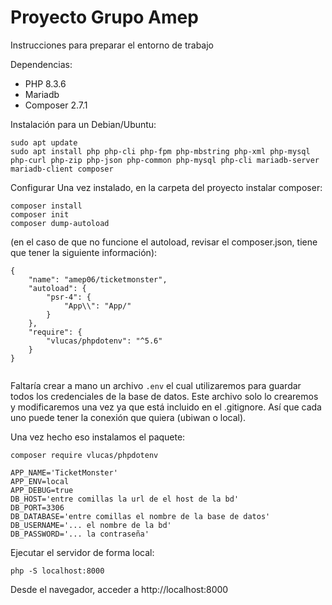 
# Proyecto Grupo Amep

Instrucciones para preparar el entorno de trabajo

Dependencias:
- PHP 8.3.6
- Mariadb
- Composer 2.7.1

Instalación para un Debian/Ubuntu:

```
sudo apt update
sudo apt install php php-cli php-fpm php-mbstring php-xml php-mysql php-curl php-zip php-json php-common php-mysql php-cli mariadb-server mariadb-client composer

```
Configurar
Una vez instalado, en la carpeta del proyecto instalar composer:
```
composer install
composer init
composer dump-autoload
```
(en el caso de que no funcione el autoload, revisar el composer.json, tiene que tener la siguiente información):
```
{
    "name": "amep06/ticketmonster",
    "autoload": {
        "psr-4": {
            "App\\": "App/"
        }
    },
    "require": {
        "vlucas/phpdotenv": "^5.6"
    }
}


```

Faltaría crear a mano un archivo `.env` el cual utilizaremos para guardar todos los credenciales de la base de datos. Este archivo solo lo crearemos y modificaremos una vez ya que está incluido en el .gitignore. Así que cada uno puede tener la conexión que quiera (ubiwan o local).

Una vez hecho eso instalamos el paquete:
```
composer require vlucas/phpdotenv
```

```
APP_NAME='TicketMonster'
APP_ENV=local
APP_DEBUG=true
DB_HOST='entre comillas la url de el host de la bd'
DB_PORT=3306
DB_DATABASE='entre comillas el nombre de la base de datos'
DB_USERNAME='... el nombre de la bd'
DB_PASSWORD='... la contraseña'

```






Ejecutar el servidor de forma local:
```
php -S localhost:8000
```

Desde el navegador, acceder a http://localhost:8000






